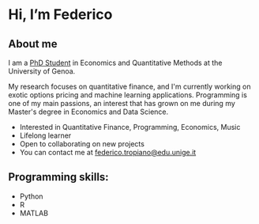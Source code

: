 # Hi, I’m Federico

## About me
I am a [PhD Student](https://eqm.phd.unige.it/en/tropiano) in Economics and Quantitative Methods at the University of Genoa.

My research focuses on quantitative finance, and I'm currently working on exotic options pricing and machine learning applications.
Programming is one of my main passions, an interest that has grown on me during my Master's degree in Economics and Data Science.
- Interested in Quantitative Finance, Programming, Economics, Music
- Lifelong learner
- Open to collaborating on new projects
- You can contact me at federico.tropiano@edu.unige.it
## Programming skills:
- Python
- R
- MATLAB

<!---
FedericoTropiano/FedericoTropiano is a ✨ special ✨ repository because its `README.md` (this file) appears on your GitHub profile.
You can click the Preview link to take a look at your changes.
--->
